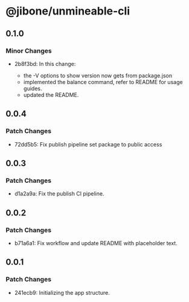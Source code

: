 # @jibone/unmineable-cli

## 0.1.0

### Minor Changes

- 2b8f3bd: In this change:

  - the -V options to show version now gets from package.json
  - implemented the balance command, refer to README for usage guides.
  - updated the README.

## 0.0.4

### Patch Changes

- 72dd5b5: Fix publish pipeline set package to public access

## 0.0.3

### Patch Changes

- d1a2a9a: Fix the publish CI pipeline.

## 0.0.2

### Patch Changes

- b71a6a1: Fix workflow and update README with placeholder text.

## 0.0.1

### Patch Changes

- 241ecb9: Initializing the app structure.
